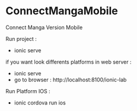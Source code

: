# ConnectMangaMobile
Connect Manga Version Mobile

Run project :
- ionic serve

if you want look differents platforms in web server :
 - ionic serve
 - go to browser : http://localhost:8100/ionic-lab

Run Platform IOS :
- ionic cordova run ios
